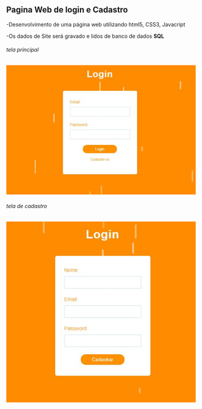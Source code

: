 <h2> Pagina Web de login e Cadastro</h2>

<p> -Desenvolvimento de uma página web utilizando html5, CSS3, Javacript</p>
<p> -Os dados de Site será gravado e lidos de banco de dados <b>SQL</b></p>

<h6> tela principal </h6>
<img src="imagens/index.JPG">

<h6> tela de cadastro</h6>
<img src="imagens/cad.jpg">



